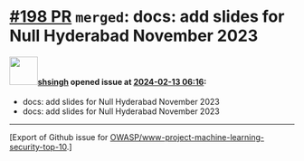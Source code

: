 # [\#198 PR](https://github.com/OWASP/www-project-machine-learning-security-top-10/pull/198) `merged`: docs: add slides for Null Hyderabad November 2023

#### <img src="https://avatars.githubusercontent.com/u/412800?v=4" width="50">[shsingh](https://github.com/shsingh) opened issue at [2024-02-13 06:16](https://github.com/OWASP/www-project-machine-learning-security-top-10/pull/198):

- docs: add slides for Null Hyderabad November 2023
- docs: add slides for Null Hyderabad November 2023





-------------------------------------------------------------------------------



[Export of Github issue for [OWASP/www-project-machine-learning-security-top-10](https://github.com/OWASP/www-project-machine-learning-security-top-10).]
